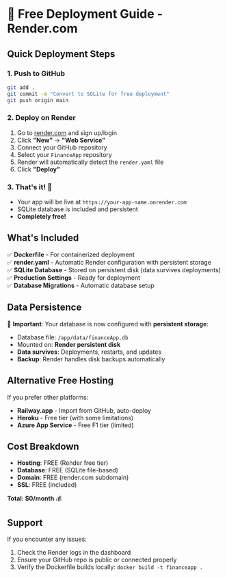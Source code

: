 # 🚀 Free Deployment Guide - Render.com

## Quick Deployment Steps

### 1. **Push to GitHub**
```bash
git add .
git commit -m "Convert to SQLite for free deployment"
git push origin main
```

### 2. **Deploy on Render**
1. Go to [render.com](https://render.com) and sign up/login
2. Click **"New"** → **"Web Service"**
3. Connect your GitHub repository
4. Select your `FinanceApp` repository
5. Render will automatically detect the `render.yaml` file
6. Click **"Deploy"**

### 3. **That's it!** 🎉
- Your app will be live at `https://your-app-name.onrender.com`
- SQLite database is included and persistent
- **Completely free!**

## What's Included

✅ **Dockerfile** - For containerized deployment  
✅ **render.yaml** - Automatic Render configuration with persistent storage  
✅ **SQLite Database** - Stored on persistent disk (data survives deployments)  
✅ **Production Settings** - Ready for deployment  
✅ **Database Migrations** - Automatic database setup  

## Data Persistence

🎯 **Important**: Your database is now configured with **persistent storage**:
- Database file: `/app/data/financeApp.db`
- Mounted on: **Render persistent disk**
- **Data survives**: Deployments, restarts, and updates
- **Backup**: Render handles disk backups automatically  

## Alternative Free Hosting

If you prefer other platforms:

- **Railway.app** - Import from GitHub, auto-deploy
- **Heroku** - Free tier (with some limitations)
- **Azure App Service** - Free F1 tier (limited)

## Cost Breakdown

- **Hosting**: FREE (Render free tier)
- **Database**: FREE (SQLite file-based)
- **Domain**: FREE (render.com subdomain)
- **SSL**: FREE (included)

**Total: $0/month** 💰

## Support

If you encounter any issues:
1. Check the Render logs in the dashboard
2. Ensure your GitHub repo is public or connected properly
3. Verify the Dockerfile builds locally: `docker build -t financeapp .`
